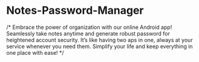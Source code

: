 # Notes-Password-Manager
/* Embrace the power of organization with our online Android app! Seamlessly take notes anytime and generate robust password for heightened account security. It’s like having two aps in one, always at your service whenever you need them. Simplify your life and keep everything in one place with ease! */

